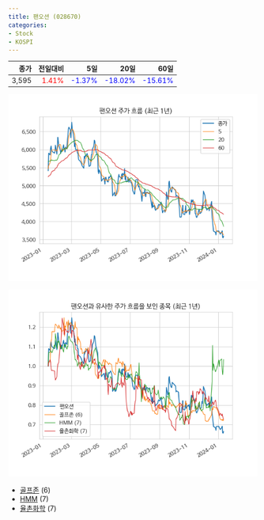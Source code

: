 ```yaml
---
title: 팬오션 (028670)
categories:
- Stock
- KOSPI
---
```


|종가|전일대비|5일|20일|60일|
|---:|-------:|--:|---:|---:|
|3,595|<span style="color: red">1.41%</span>|<span style="color: blue">-1.37%</span>|<span style="color: blue">-18.02%</span>|<span style="color: blue">-15.61%</span>|


<!-- more -->

![028670](/assets/images/stock/028670.png)

![028670](/assets/images/stock/028670_sim.png)

- [골프존](/215000/) (6)
- [HMM](/011200/) (7)
- [율촌화학](//008730/) (7)